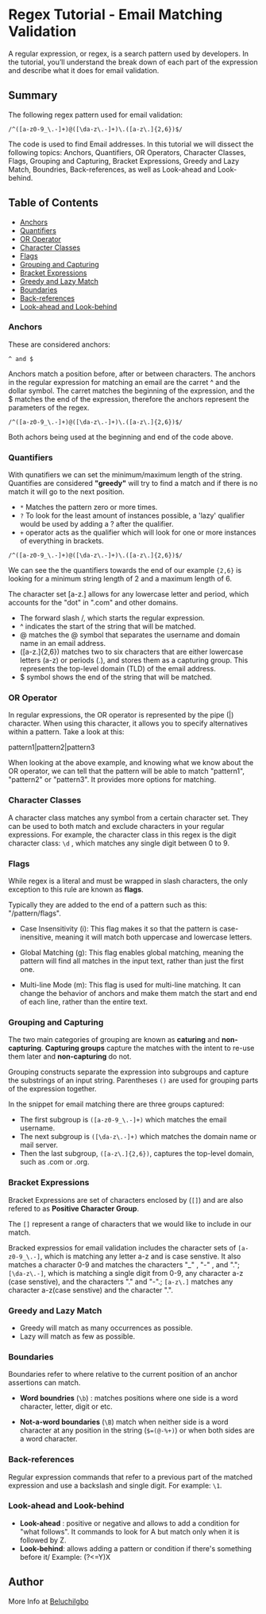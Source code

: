 # Regex Tutorial - Email Matching Validation

A regular expression, or regex, is a search pattern used by developers. In the tutorial, you’ll understand the break down of each part of the expression and describe what it does for email validation. 

## Summary
The following regex pattern used for email validation:

```Regex-
/^([a-z0-9_\.-]+)@([\da-z\.-]+)\.([a-z\.]{2,6})$/
```
The code is used to find Email addresses. In this tutorial we will dissect the following topics: Anchors, Quantifiers, OR Operators, Character Classes, Flags, Grouping and Capturing, Bracket Expressions, Greedy and Lazy Match, Boundries, Back-references, as well as Look-ahead and Look-behind.




## Table of Contents

- [Anchors](#anchors)
- [Quantifiers](#quantifiers)
- [OR Operator](#or-operator)
- [Character Classes](#character-classes)
- [Flags](#flags)
- [Grouping and Capturing](#grouping-and-capturing)
- [Bracket Expressions](#bracket-expressions)
- [Greedy and Lazy Match](#greedy-and-lazy-match)
- [Boundaries](#boundaries)
- [Back-references](#back-references)
- [Look-ahead and Look-behind](#look-ahead-and-look-behind)

### Anchors

These are considered anchors:

```
^ and $
```

Anchors match a position before, after or between characters. The anchors in the regular expression for matching an email are the carret ^ and the dollar symbol. The carret matches the beginning of the expression, and the $ matches the end of the expression, therefore the anchors represent the parameters of the regex.

```
/^([a-z0-9_\.-]+)@([\da-z\.-]+)\.([a-z\.]{2,6})$/
```

Both achors being used at the beginning and end of the code above.

### Quantifiers

With qunatifiers we can set the minimum/maximum length of the string.
Quantifies are considered **"greedy"** will try to find a match and if there is no match it will go to the next position.

- `*` Matches the pattern zero or more times.
- `?`  To look for the least amount of instances possible, a 'lazy' qualifier would be used by adding a ? after the qualifier.
- `+` operator acts as the qualifier which will look for one or more instances of everything in brackets.

```
/^([a-z0-9_\.-]+)@([\da-z\.-]+)\.([a-z\.]{2,6})$/
```

We can see the the quantifiers towards the end of our example `{2,6}` is looking for a minimum string length of 2 and a maximum length of 6.

 The character set [a-z.] allows for any lowercase letter and period, which accounts for the "dot" in ".com" and other domains.

* The  forward slash /, which starts the regular expression.
* ^ indicates the start of the string that will be matched.
* @ matches the @ symbol that separates the username and domain name in an email address. 
* ([a-z\.]{2,6}) matches two to six characters that are either lowercase letters (a-z) or periods (.), and stores them as a capturing group. This represents the top-level domain (TLD) of the email address.
* $ symbol shows the end of the string that will be matched.

### OR Operator

In regular expressions, the OR operator is represented by the pipe (|) character. When using this character, it allows you to specify alternatives within a pattern. Take a look at this:

pattern1|pattern2|pattern3

When looking at the above example, and knowing what we know about the OR operator, we can tell that the pattern will be able to match "pattern1", "pattern2" or "pattern3". It provides more options for matching.

### Character Classes

A character class matches any symbol from a certain character set. They can be used to both match and exclude characters in your regular expressions. For example, the character class in this regex is the digit character class: `\d` , which matches any single digit between 0 to 9.

### Flags

While regex is a literal and must be wrapped in slash characters, the only exception to this rule are known as **flags**.

Typically they are added to the end of a pattern such as this: "/pattern/flags". 

* Case Insensitivity (i): This flag makes it so that the pattern is case-inensitive, meaning it will match both uppercase and lowercase letters.

* Global Matching (g): This flag enables global matching, meaning the pattern will find all matches in the input text, rather than just the first one.

* Multi-line Mode (m): This flag is used for multi-line matching. It can change the behavior of anchors and make them match the start and end of each line, rather than the entire text.

### Grouping and Capturing

The two main categories of grouping are known as **caturing** and **non-capturing**.
**Capturing groups** capture the matches with the intent to re-use them later and **non-capturing** do not.

Grouping constructs separate the expression into subgroups and capture the substrings of an input string. Parentheses `()` are used for grouping parts of the expression together. 

In the snippet for email matching there are three groups captured:

- The first subgroup is `([a-z0-9_\.-]+)` which matches the email username. 
- The next subgroup is `([\da-z\.-]+)` which matches the domain name or mail server. 
- Then the last subgroup, `([a-z\.]{2,6})`, captures the top-level domain, such as .com or .org.

### Bracket Expressions

Bracket Expressions are set of characters enclosed by (`[]`) and are also refered to as **Positive Character Group**.

The `[]` represent a range of characters that we would like to include in our match.

Bracked expressios for email validation includes the character sets of ```[a-z0-9_\.-]```, which is matching any letter a-z and is case senstive. It also matches a character 0-9 and matches the characters "_" , "-" , and "."; ```[\da-z\.-]```, which is matching a single digit from 0-9, any character a-z (case senstive), and the characters "." and "-".; ```[a-z\.]``` matches any character a-z(case senstive) and the character ".".

### Greedy and Lazy Match

- Greedy will match as many occurrences as possible.
- Lazy will match as few as possible.

### Boundaries

Boundaries refer to where relative to the current position of an anchor assertions can match.

* __Word boundries__ (`\b`) : matches positions where one side is a word character, letter, digit or etc.

* __Not-a-word boundaries__ (`\B`) match when neither side is a word character at any position in the string (`$=(@-%+)`) or when both sides are a word character.

### Back-references

Regular expression commands that refer to a previous part of the matched expression and use a backslash and single digit. For example:  `\1`.

### Look-ahead and Look-behind

*  __Look-ahead__ : positive or negative and allows to add a condition for "what follows". It commands to look for A but match only when it is followed by Z.
*  __Look-behind__: allows adding a pattern or condition if there's something before it/ Example: (?<=Y)X

## Author

More Info at [BeluchiIgbo](https://github.com/BeluchiIgbo)

